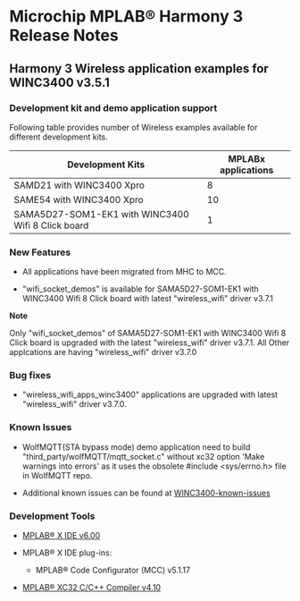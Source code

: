 # Microchip MPLAB® Harmony 3 Release Notes

## Harmony 3 Wireless application examples for WINC3400 v3.5.1

### Development kit and demo application support

Following table provides number of Wireless examples available for different development kits.

|Development Kits|MPLABx applications|
|----------------|-------------------|
|SAMD21 with WINC3400 Xpro|8|
|SAME54 with WINC3400 Xpro|10|
|SAMA5D27-SOM1-EK1 with WINC3400 Wifi 8 Click board|1|

### New Features

-   All applications have been migrated from MHC to MCC.

-   "wifi\_socket\_demos" is available for SAMA5D27-SOM1-EK1 with WINC3400 Wifi 8 Click board with latest "wireless\_wifi" driver v3.7.1


**Note**

Only "wifi\_socket\_demos" of SAMA5D27-SOM1-EK1 with WINC3400 Wifi 8 Click board is upgraded with the latest "wireless\_wifi" driver v3.7.1. All Other applcations are having "wireless\_wifi" driver v3.7.0

### Bug fixes

-   "wireless\_wifi\_apps\_winc3400" applications are upgraded with latest "wireless\_wifi" driver v3.7.0.


### Known Issues

-   WolfMQTT\(STA bypass mode\) demo application need to build "third\_party/wolfMQTT/mqtt\_socket.c" without xc32 option 'Make warnings into errors' as it uses the obsolete \#include <sys/errno.h\> file in WolfMQTT repo.

-   Additional known issues can be found at [WINC3400-known-issues](https://github.com/MicrochipTech/WINC3400-known-issues)


### Development Tools

-   [MPLAB® X IDE v6.00](https://www.microchip.com/mplab/mplab-x-ide)

-   MPLAB® X IDE plug-ins:

    -   MPLAB® Code Configurator \(MCC\) v5.1.17

-   [MPLAB® XC32 C/C++ Compiler v4.10](https://www.microchip.com/mplab/compilers)


